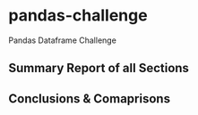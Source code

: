 # pandas-challenge
 Pandas Dataframe Challenge

 ## Summary Report of all Sections

 ## Conclusions & Comaprisons
